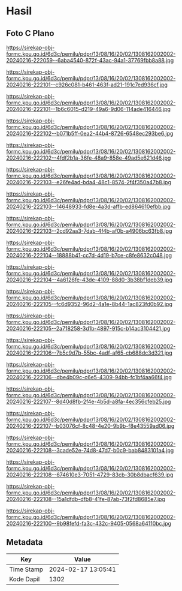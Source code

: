 # Hasil

## Foto C Plano

https://sirekap-obj-formc.kpu.go.id/6d3c/pemilu/pdpr/13/08/16/20/02/1308162002002-20240216-222059--6aba4540-872f-43ac-94a1-37769fbb8a88.jpg

https://sirekap-obj-formc.kpu.go.id/6d3c/pemilu/pdpr/13/08/16/20/02/1308162002002-20240216-222101--c926c081-b461-463f-ad21-191c7ed936cf.jpg

https://sirekap-obj-formc.kpu.go.id/6d3c/pemilu/pdpr/13/08/16/20/02/1308162002002-20240216-222101--1b6c6015-d219-49a6-9d06-114ade416446.jpg

https://sirekap-obj-formc.kpu.go.id/6d3c/pemilu/pdpr/13/08/16/20/02/1308162002002-20240216-222102--b071b5ff-0ea2-44b4-8726-6548ec293be6.jpg

https://sirekap-obj-formc.kpu.go.id/6d3c/pemilu/pdpr/13/08/16/20/02/1308162002002-20240216-222102--4fdf2b1a-36fe-48a9-858e-49ad5e621d46.jpg

https://sirekap-obj-formc.kpu.go.id/6d3c/pemilu/pdpr/13/08/16/20/02/1308162002002-20240216-222103--e26fe4ad-bda4-48c1-8574-2f4f350a47b8.jpg

https://sirekap-obj-formc.kpu.go.id/6d3c/pemilu/pdpr/13/08/16/20/02/1308162002002-20240216-222103--14648933-fd8e-4a3d-affb-ed864610efbb.jpg

https://sirekap-obj-formc.kpu.go.id/6d3c/pemilu/pdpr/13/08/16/20/02/1308162002002-20240216-222103--2cd92aa3-7dab-4f4b-af0b-a4906bc63fb8.jpg

https://sirekap-obj-formc.kpu.go.id/6d3c/pemilu/pdpr/13/08/16/20/02/1308162002002-20240216-222104--18888b41-cc7d-4d19-b7ce-c8fe8632c048.jpg

https://sirekap-obj-formc.kpu.go.id/6d3c/pemilu/pdpr/13/08/16/20/02/1308162002002-20240216-222104--4a6126fe-43de-4109-88d0-3b38bf1deb39.jpg

https://sirekap-obj-formc.kpu.go.id/6d3c/pemilu/pdpr/13/08/16/20/02/1308162002002-20240216-222105--fc6d9352-96d2-4a1e-8b44-1ac823fd0b92.jpg

https://sirekap-obj-formc.kpu.go.id/6d3c/pemilu/pdpr/13/08/16/20/02/1308162002002-20240216-222105--2a718258-3d1b-4897-915c-b14ac3104421.jpg

https://sirekap-obj-formc.kpu.go.id/6d3c/pemilu/pdpr/13/08/16/20/02/1308162002002-20240216-222106--7b5c9d7b-55bc-4adf-af65-cb688dc3d321.jpg

https://sirekap-obj-formc.kpu.go.id/6d3c/pemilu/pdpr/13/08/16/20/02/1308162002002-20240216-222106--dbe4b09c-c6e5-4309-94bb-fc1bf4aa66f4.jpg

https://sirekap-obj-formc.kpu.go.id/6d3c/pemilu/pdpr/13/08/16/20/02/1308162002002-20240216-222107--8d40d8fb-2f4e-4b5d-a8fa-4ec356cfeb25.jpg

https://sirekap-obj-formc.kpu.go.id/6d3c/pemilu/pdpr/13/08/16/20/02/1308162002002-20240216-222107--b03076cf-8c48-4e20-9b9b-f8e43559ad06.jpg

https://sirekap-obj-formc.kpu.go.id/6d3c/pemilu/pdpr/13/08/16/20/02/1308162002002-20240216-222108--3cade52e-74d8-47d7-b0c9-bab8483101a4.jpg

https://sirekap-obj-formc.kpu.go.id/6d3c/pemilu/pdpr/13/08/16/20/02/1308162002002-20240216-222108--674610e3-7051-4729-83cb-30b8dbacf639.jpg

https://sirekap-obj-formc.kpu.go.id/6d3c/pemilu/pdpr/13/08/16/20/02/1308162002002-20240216-222108--15a1dfdb-dfb8-41fe-87ab-73f2fd8685e7.jpg

https://sirekap-obj-formc.kpu.go.id/6d3c/pemilu/pdpr/13/08/16/20/02/1308162002002-20240216-222100--9b98fefd-fa3c-432c-9405-0568a64110bc.jpg


## Metadata

| Key        | Value               |
| ---------- | ------------------- |
| Time Stamp | 2024-02-17 13:05:41 |
| Kode Dapil | 1302                |



